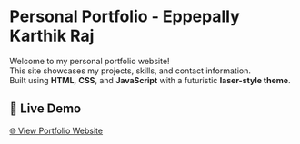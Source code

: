 # Personal Portfolio - Eppepally Karthik Raj

Welcome to my personal portfolio website!  
This site showcases my projects, skills, and contact information.  
Built using **HTML**, **CSS**, and **JavaScript** with a futuristic **laser-style theme**.

## 🔗 Live Demo
[🌐 View Portfolio Website](https://karthik-raj10.github.io/profile/)
